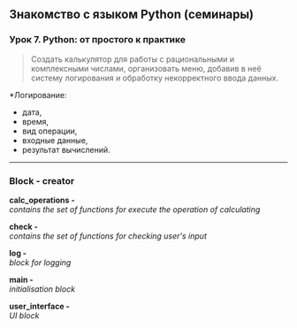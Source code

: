 ## Знакомство с языком Python (семинары)

### Урок 7. Python: от простого к практике
>Создать калькулятор для работы с рациональными и комплексными числами,
организовать меню, добавив в неё систему логирования и обработку некорректного ввода данных.

*Логирование:
- дата,
- время,
- вид операции,
- входные данные,
- результат вычислений.

---
### Block - creator
**calc_operations -**
<br>_contains the set of functions for execute the operation of calculating_

**check -**
<br>_contains the set of functions for checking user's input_

**log -**
<br>_block for logging_

**main -**
<br>_initialisation block_

**user_interface -**
<br>_UI block_ 
